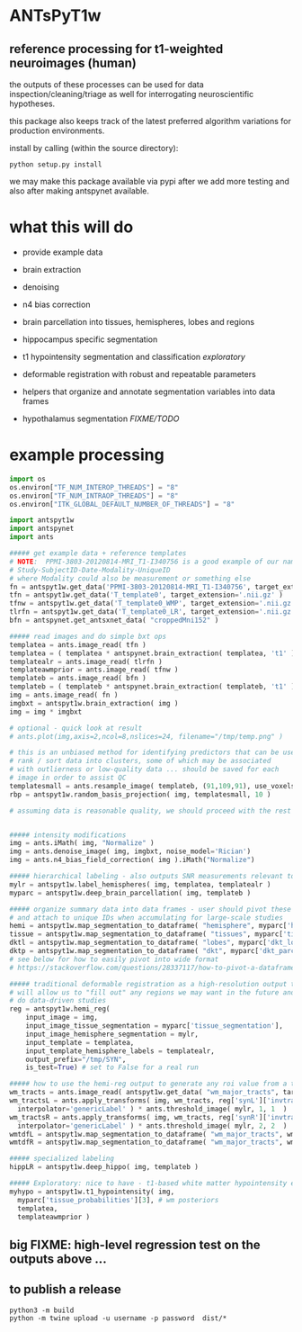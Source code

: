 # ANTsPyT1w

## reference processing for t1-weighted neuroimages (human)

the outputs of these processes can be used for data inspection/cleaning/triage
as well for interrogating neuroscientific hypotheses.

this package also keeps track of the latest preferred algorithm variations for
production environments.

install by calling (within the source directory):

```
python setup.py install
```

we may make this package available via pypi after we add more testing and
also after making antspynet available.

# what this will do

- provide example data

- brain extraction

- denoising

- n4 bias correction

- brain parcellation into tissues, hemispheres, lobes and regions

- hippocampus specific segmentation

- t1 hypointensity segmentation and classification *exploratory*

- deformable registration with robust and repeatable parameters

- helpers that organize and annotate segmentation variables into data frames

- hypothalamus segmentation *FIXME/TODO*


# example processing

```python
import os
os.environ["TF_NUM_INTEROP_THREADS"] = "8"
os.environ["TF_NUM_INTRAOP_THREADS"] = "8"
os.environ["ITK_GLOBAL_DEFAULT_NUMBER_OF_THREADS"] = "8"

import antspyt1w
import antspynet
import ants

##### get example data + reference templates
# NOTE:  PPMI-3803-20120814-MRI_T1-I340756 is a good example of our naming style
# Study-SubjectID-Date-Modality-UniqueID
# where Modality could also be measurement or something else
fn = antspyt1w.get_data('PPMI-3803-20120814-MRI_T1-I340756', target_extension='.nii.gz' )
tfn = antspyt1w.get_data('T_template0', target_extension='.nii.gz' )
tfnw = antspyt1w.get_data('T_template0_WMP', target_extension='.nii.gz' )
tlrfn = antspyt1w.get_data('T_template0_LR', target_extension='.nii.gz' )
bfn = antspynet.get_antsxnet_data( "croppedMni152" )

##### read images and do simple bxt ops
templatea = ants.image_read( tfn )
templatea = ( templatea * antspynet.brain_extraction( templatea, 't1' ) ).iMath( "Normalize" )
templatealr = ants.image_read( tlrfn )
templateawmprior = ants.image_read( tfnw )
templateb = ants.image_read( bfn )
templateb = ( templateb * antspynet.brain_extraction( templateb, 't1' ) ).iMath( "Normalize" )
img = ants.image_read( fn )
imgbxt = antspyt1w.brain_extraction( img )
img = img * imgbxt

# optional - quick look at result
# ants.plot(img,axis=2,ncol=8,nslices=24, filename="/tmp/temp.png" )

# this is an unbiased method for identifying predictors that can be used to
# rank / sort data into clusters, some of which may be associated
# with outlierness or low-quality data ... should be saved for each
# image in order to assist QC
templatesmall = ants.resample_image( templateb, (91,109,91), use_voxels=True )
rbp = antspyt1w.random_basis_projection( img, templatesmall, 10 )

# assuming data is reasonable quality, we should proceed with the rest ...


##### intensity modifications
img = ants.iMath( img, "Normalize" )
img = ants.denoise_image( img, imgbxt, noise_model='Rician')
img = ants.n4_bias_field_correction( img ).iMath("Normalize")

##### hierarchical labeling - also outputs SNR measurements relevant to QC
mylr = antspyt1w.label_hemispheres( img, templatea, templatealr )
myparc = antspyt1w.deep_brain_parcellation( img, templateb )

##### organize summary data into data frames - user should pivot these to columns
# and attach to unique IDs when accumulating for large-scale studies
hemi = antspyt1w.map_segmentation_to_dataframe( "hemisphere", myparc['hemisphere_labels'] )
tissue = antspyt1w.map_segmentation_to_dataframe( "tissues", myparc['tissue_segmentation'] )
dktl = antspyt1w.map_segmentation_to_dataframe( "lobes", myparc['dkt_lobes'] )
dktp = antspyt1w.map_segmentation_to_dataframe( "dkt", myparc['dkt_parcellation'] )
# see below for how to easily pivot into wide format
# https://stackoverflow.com/questions/28337117/how-to-pivot-a-dataframe-in-pandas

##### traditional deformable registration as a high-resolution output that
# will allow us to "fill out" any regions we may want in the future and also
# do data-driven studies
reg = antspyt1w.hemi_reg(
    input_image = img,
    input_image_tissue_segmentation = myparc['tissue_segmentation'],
    input_image_hemisphere_segmentation = mylr,
    input_template = templatea,
    input_template_hemisphere_labels = templatealr,
    output_prefix="/tmp/SYN",
    is_test=True) # set to False for a real run

##### how to use the hemi-reg output to generate any roi value from a template roi
wm_tracts = ants.image_read( antspyt1w.get_data( "wm_major_tracts", target_extension='.nii.gz' ) )
wm_tractsL = ants.apply_transforms( img, wm_tracts, reg['synL']['invtransforms'],
  interpolator='genericLabel' ) * ants.threshold_image( mylr, 1, 1  )
wm_tractsR = ants.apply_transforms( img, wm_tracts, reg['synR']['invtransforms'],
  interpolator='genericLabel' ) * ants.threshold_image( mylr, 2, 2  )
wmtdfL = antspyt1w.map_segmentation_to_dataframe( "wm_major_tracts", wm_tractsL )
wmtdfR = antspyt1w.map_segmentation_to_dataframe( "wm_major_tracts", wm_tractsR )

##### specialized labeling
hippLR = antspyt1w.deep_hippo( img, templateb )

##### Exploratory: nice to have - t1-based white matter hypointensity estimates
myhypo = antspyt1w.t1_hypointensity( img,
  myparc['tissue_probabilities'][3], # wm posteriors
  templatea,
  templateawmprior )

```

## big FIXME: high-level regression test on the outputs above ...

## to publish a release

```
python3 -m build
python -m twine upload -u username -p password  dist/*
```
